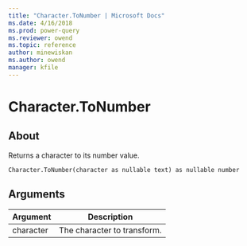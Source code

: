```yaml
---
title: "Character.ToNumber | Microsoft Docs"
ms.date: 4/16/2018
ms.prod: power-query
ms.reviewer: owend
ms.topic: reference
author: minewiskan
ms.author: owend
manager: kfile
---
```

# Character.ToNumber

  
## About  
Returns a character to its number value.  
  
```  
Character.ToNumber(character as nullable text) as nullable number  
```  
  
## Arguments  
  
|Argument|Description|  
|------------|---------------|  
|character|The character to transform.|  
  
